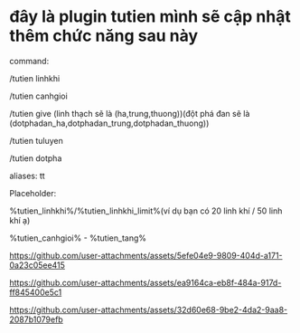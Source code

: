 # đây là plugin tutien mình sẽ cập nhật thêm chức năng sau này 
command:


/tutien linhkhi


/tutien canhgioi


/tutien give <player> <item> (linh thạch sẽ là (ha,trung,thuong))(đột phá đan sẽ là (dotphadan_ha,dotphadan_trung,dotphadan_thuong))


/tutien tuluyen


/tutien dotpha


aliases: tt 


Placeholder:


%tutien_linhkhi%/%tutien_linhkhi_limit%(ví dụ bạn có 20 linh khí / 50 linh khí ạ)


%tutien_canhgioi% - %tutien_tang% 


https://github.com/user-attachments/assets/5efe04e9-9809-404d-a171-0a23c05ee415



https://github.com/user-attachments/assets/ea9164ca-eb8f-484a-917d-ff845400e5c1



https://github.com/user-attachments/assets/32d60e68-9be2-4da2-9aa8-2087b1079efb

